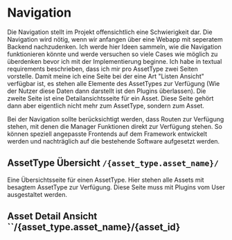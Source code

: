 # Navigation

Die Navigation stellt im Projekt offensichtlich eine Schwierigkeit dar. Die Navigation wird nötig, wenn wir anfangen über eine Webapp mit seperatem Backend nachzudenken. Ich werde hier Ideen sammeln, wie die Navigation funktionieren könnte und werde versuchen so viele Cases wie möglich zu überdenken bevor ich mit der Implementierung beginne. Ich habe in textual requirements beschrieben, dass ich mir pro AssetType zwei Seiten vorstelle. Damit meine ich eine Seite bei der eine Art "Listen Ansicht" verfügbar ist, es stehen alle Elemente des AssetTypes zur Verfügung (Wie der Nutzer diese Daten dann darstellt ist den Plugins überlassen). Die zweite Seite ist eine Detailansichtsseite für ein Asset. Diese Seite gehört dann aber eigentlich nicht mehr zum AssetType, sondern zum Asset.

Bei der Navigation sollte berücksichtigt werden, dass Routen zur Verfügung stehen, mit denen die Manager Funktionen direkt zur Verfügung stehen. So können speziell angepasste Frontends auf dem Framework entwickelt werden und nachträglich auf die bestehende Software aufgesetzt werden. 

## AssetType Übersicht ``/{asset_type.asset_name}/``
Eine Übersichtsseite für einen AssetType. Hier stehen alle Assets mit besagtem AssetType zur Verfügung. Diese Seite muss mit Plugins vom User ausgestaltet werden.

## Asset Detail Ansicht ``/{asset_type.asset_name}/{asset_id}